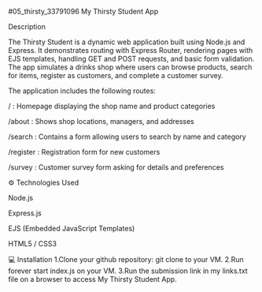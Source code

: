 #05_thirsty_33791096
My Thirsty Student App

Description

The Thirsty Student is a dynamic web application built using Node.js and Express.
It demonstrates routing with Express Router, rendering pages with EJS templates, handling GET and POST requests, and basic form validation.
The app simulates a drinks shop where users can browse products, search for items, register as customers, and complete a customer survey.

The application includes the following routes:

/ : Homepage displaying the shop name and product categories

/about : Shows shop locations, managers, and addresses

/search : Contains a form allowing users to search by name and category

/register : Registration form for new customers

/survey : Customer survey form asking for details and preferences


⚙️ Technologies Used

Node.js

Express.js

EJS (Embedded JavaScript Templates)

HTML5 / CSS3

💻 Installation
1.Clone your github repository: git clone <your-repository-link> to your VM. 2.Run forever start index.js on your VM. 3.Run the submission link in my links.txt file on a browser to access My Thirsty Student App.
